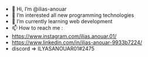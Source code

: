 - 👋 Hi, I’m @ilias-anouar
- 👀 I’m interested all new programming technologies
- 🌱 I’m currently learning web development
- 📫 How to reach me :
- https://www.instagram.com/ilias.anouar.01/
- https://www.linkedin.com/in/ilias-anouar-9933b7224/
- discord => ILYASANOUAR01#2475

<!---
ilias-anouar/ilias-anouar is a ✨ special ✨ repository because its `README.md` (this file) appears on your GitHub profile.
You can click the Preview link to take a look at your changes.
--->
